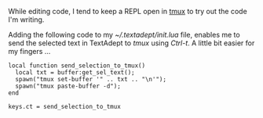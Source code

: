 While editing code, I tend to keep a REPL open in
[tmux](http://tmux.sourceforge.net/) to try out the code I'm writing.

Adding the following code to my *~/.textadept/init.lua* file, enables me to send
the selected text in TextAdept to *tmux* using *Ctrl-t*. A little bit easier for
my fingers ...

    local function send_selection_to_tmux()
      local txt = buffer:get_sel_text();
      spawn("tmux set-buffer '" .. txt .. "\n'");
      spawn("tmux paste-buffer -d");
    end

    keys.ct = send_selection_to_tmux
